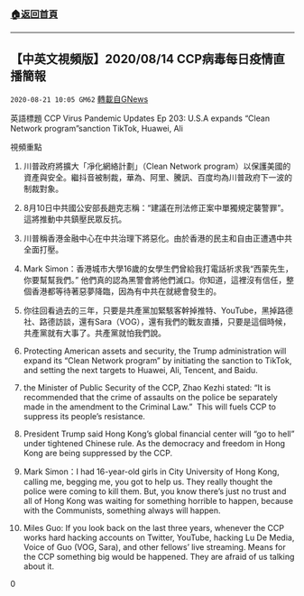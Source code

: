 ###  [:house:返回首頁](https://github.com/ourhimalayas/txt)
---

## 【中英文視頻版】2020/08/14 CCP病毒每日疫情直播簡報
`2020-08-21 10:05 GM62` [轉載自GNews](https://gnews.org/zh-hant/309993/)

英語標題 CCP Virus Pandemic Updates Ep 203: U.S.A expands “Clean Network program”sanction TikTok, Huawei, Ali



視頻重點

1. 川普政府將擴大「凈化網絡計劃」（Clean Network program）以保護美國的資產與安全。繼抖音被制裁，華為、阿里、騰訊、百度均為川普政府下一波的制裁對象。
2. 8月10日中共國公安部長趙克志稱：“建議在刑法修正案中單獨規定襲警罪”。這將推動中共鎮壓民眾反抗。
3. 川普稱香港金融中心在中共治理下將惡化。由於香港的民主和自由正遭遇中共全面打壓。
4. Mark Simon：香港城市大學16歲的女學生們曾給我打電話祈求我“西蒙先生，你要幫幫我們。” 他們真的認為黑警會將他們滅口。你知道，這裡沒有信任，整個香港都等待著惡夢降臨，因為有中共在就總會發生的。
5. 你往回看過去的三年，只要是共產黨加緊駭客幹掉推特、YouTube，黑掉路德社、路德訪談，還有Sara（VOG），還有我們的戰友直播，只要是這個時候，共產黨就有大事了。共產黨就怕我們說。


1. Protecting American assets and security, the Trump administration will expand its “Clean Network program” by initiating the sanction to TikTok, and setting the next targets to Huawei, Ali, Tencent, and Baidu.
2. the Minister of Public Security of the CCP, Zhao Kezhi stated: “It is recommended that the crime of assaults on the police be separately made in the amendment to the Criminal Law.”  This will fuels CCP to suppress its people’s resistance.
3. President Trump said Hong Kong’s global financial center will “go to hell” under tightened Chinese rule. As the democracy and freedom in Hong Kong are being suppressed by the CCP.
4. Mark Simon：I had 16-year-old girls in City University of Hong Kong, calling me, begging me, you got to help us. They really thought the police were coming to kill them. But, you know there’s just no trust and all of Hong Kong was waiting for something horrible to happen, because with the Communists, something always will happen.
5. Miles Guo: If you look back on the last three years, whenever the CCP works hard hacking accounts on Twitter, YouTube, hacking Lu De Media, Voice of Guo (VOG, Sara), and other fellows’ live streaming. Means for the CCP something big would be happened. They are afraid of us talking about it.


0
